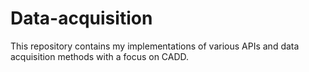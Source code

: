 # Data-acquisition
This repository contains my implementations of various APIs and data acquisition methods with a focus on CADD.
